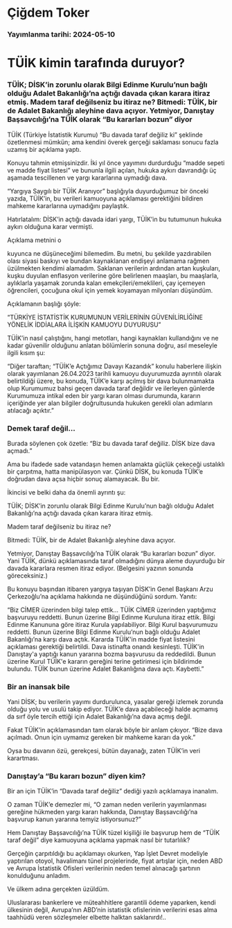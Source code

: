 # Çiğdem Toker

### Yayımlanma tarihi: 2024-05-10

# TÜİK kimin tarafında duruyor?


### TÜİK; DİSK’in zorunlu olarak Bilgi Edinme Kurulu’nun bağlı olduğu Adalet Bakanlığı’na açtığı davada çıkan karara itiraz etmiş. Madem taraf değilseniz bu itiraz ne? Bitmedi: TÜİK, bir de Adalet Bakanlığı aleyhine dava açıyor. Yetmiyor, Danıştay Başsavcılığı’na TÜİK olarak “Bu kararları bozun” diyor



TÜİK (Türkiye İstatistik Kurumu) “Bu davada taraf değiliz ki” şeklinde özetlenmesi mümkün; ama kendini överek gerçeği saklaması sonucu fazla uzamış bir açıklama yaptı.

Konuyu tahmin etmişsinizdir. İki yıl önce yayımını durdurduğu “madde sepeti ve madde fiyat listesi” ve bununla ilgili açılan, hukuka aykırı davrandığı üç aşamada tescillenen ve yargı kararlarına uymadığı dava.

“Yargıya Saygılı bir TÜİK Aranıyor” başlığıyla duyurduğumuz bir önceki yazıda, TÜİK’in, bu verileri kamuoyuna açıklaması gerektiğini bildiren mahkeme kararlarına uymadığını paylaştık.

Hatırlatalım: DİSK’in açtığı davada idari yargı, TÜİK’in bu tutumunun hukuka aykırı olduğuna karar vermişti.

Açıklama metnini o

kuyunca ne düşüneceğimi bilemedim. Bu metni, bu şekilde yazdırabilen olası siyasi baskıyı ve bundan kaynaklanan endişeyi anlamama rağmen üzülmekten kendimi alamadım. Saklanan verilerin ardından artan kuşkuları, kuşku duyulan enflasyon verilerine göre belirlenen maaşları, bu maaşlarla, aylıklarla yaşamak zorunda kalan emekçileri/emeklileri, çay içemeyen öğrencileri, çocuğuna okul için yemek koyamayan milyonları düşündüm.

Açıklamanın başlığı şöyle:

“TÜRKİYE İSTATİSTİK KURUMUNUN VERİLERİNİN GÜVENİLİRLİĞİNE YÖNELİK İDDİALARA İLİŞKİN KAMUOYU DUYURUSU”

TÜİK’in nasıl çalıştığını, hangi metotları, hangi kaynakları kullandığını ve ne kadar güvenilir olduğunu anlatan bölümlerin sonuna doğru, asıl meseleyle ilgili kısım şu:

“Diğer taraftan; “TÜİK’e Açtığımız Davayı Kazandık” konulu haberlere ilişkin olarak yayımlanan 26.04.2023 tarihli kamuoyu duyurumuzda ayrıntılı olarak belirtildiği üzere, bu konuda, TÜİK’e karşı açılmış bir dava bulunmamakta olup Kurumumuz bahsi geçen davada taraf değildir ve ilerleyen günlerde Kurumumuza intikal eden bir yargı kararı olması durumunda, kararın içeriğinde yer alan bilgiler doğrultusunda hukuken gerekli olan adımların atılacağı açıktır.”


### Demek taraf değil…

Burada söylenen çok özetle: “Biz bu davada taraf değiliz. DİSK bize dava açmadı.”

Ama bu ifadede sade vatandaşın hemen anlamakta güçlük çekeceği ustalıklı bir çarpıtma, hatta manipülasyon var. Çünkü DİSK, bu konuda TÜİK’e doğrudan dava açsa hiçbir sonuç alamayacak. Bu bir.

İkincisi ve belki daha da önemli ayrıntı şu:

TÜİK; DİSK’in zorunlu olarak Bilgi Edinme Kurulu’nun bağlı olduğu Adalet Bakanlığı’na açtığı davada çıkan karara itiraz etmiş.

Madem taraf değilseniz bu itiraz ne?

Bitmedi: TÜİK, bir de Adalet Bakanlığı aleyhine dava açıyor.

Yetmiyor, Danıştay Başsavcılığı’na TÜİK olarak “Bu kararları bozun” diyor. Yani TÜİK, dünkü açıklamasında taraf olmadığını dünya aleme duyurduğu bir davada kararlara resmen itiraz ediyor. (Belgesini yazının sonunda göreceksiniz.)

Bu konuyu başından itibaren yargıya taşıyan DİSK’in Genel Başkanı Arzu Çerkezoğlu’na açıklama hakkında ne düşündüğünü sordum. Yanıtı:

“Biz CİMER üzerinden bilgi talep ettik… TÜİK CİMER üzerinden yaptığımız başvuruyu reddetti. Bunun üzerine Bilgi Edinme Kuruluna itiraz ettik. Bilgi Edinme Kanununa göre itiraz Kurula yapılabiliyor. Bilgi Kurul başvurumuzu reddetti. Bunun üzerine Bilgi Edinme Kurulu’nun bağlı olduğu Adalet Bakanlığı’na karşı dava açtık. Kararda TÜİK'in madde fiyat listesini açıklaması gerektiği belirtildi. Dava istinafta onandı kesinleşti. TÜİK'in Danıştay'a yaptığı kanun yararına bozma başvurusu da reddedildi. Bunun üzerine Kurul TÜİK'e kararın gereğini terine getirimesi için bildirimde bulundu. TÜİK bunun üzerine Adalet Bakanlığına dava açtı. Kaybetti.”


### Bir an inansak bile

Yani DİSK; bu verilerin yayımı durdurulunca, yasalar gereği izlemek zorunda olduğu yolu ve usulü takip ediyor. TÜİK’e dava açabileceği halde açmamış da sırf öyle tercih ettiği için Adalet Bakanlığı’na dava açmış değil.

Fakat TÜİK’in açıklamasından tam olarak böyle bir anlam çıkıyor. “Bize dava açılmadı. Onun için uymamız gereken bir mahkeme kararı da yok.”

Oysa bu davanın özü, gerekçesi, bütün dayanağı, zaten TÜİK’in veri karartması.


### Danıştay’a “Bu kararı bozun” diyen kim?

Bir an için TÜİK’in “Davada taraf değiliz” dediği yazılı açıklamaya inanalım.

O zaman TÜİK’e demezler mi, “O zaman neden verilerin yayımlanması gereğine hükmeden yargı kararı hakkında, Danıştay Başsavcılığı’na başvurup kanun yararına temyiz istiyorsunuz?”

Hem Danıştay Başsavcılığı’na TÜİK tüzel kişiliği ile başvurup hem de “TÜİK taraf değil” diye kamuoyuna açıklama yapmak nasıl bir tutarlılık?

Gerçeğin çarpıtıldığı bu açıklamayı okurken, Yap İşlet Devret modeliyle yaptırılan otoyol, havalimanı tünel projelerinde, fiyat artışlar için, neden ABD ve Avrupa İstatistik Ofisleri verilerinin neden temel alınacağı şartının konulduğunu anladım.

Ve ülkem adına gerçekten üzüldüm.

Uluslararası bankerlere ve müteahhitlere garantili ödeme yaparken, kendi ülkesinin değil, Avrupa’nın ABD’nin istatistik ofislerinin verilerini esas alma taahhüdü veren sözleşmeler elbette halktan saklanırdı!..



